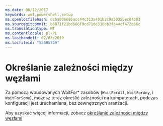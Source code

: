 ```yaml
---
ms.date: 06/12/2017
keywords: wmf,powershell,setup
ms.openlocfilehash: dcba906695acc44c313a401b2c9a50355ec84383
ms.sourcegitcommit: b6871f21bd666f9cd71dd336bb3f844cf472b56c
ms.translationtype: MT
ms.contentlocale: pl-PL
ms.lasthandoff: 02/03/2019
ms.locfileid: "55685739"
---
```

# <a name="specifying-cross-node-dependencies"></a>Określanie zależności między węzłami

Za pomocą wbudowanych WaitFor\* zasobów (`WaitForAll`, `WaitForAny`, i `WaitForSome`), możesz teraz określić zależności na komputerach, podczas konfiguracji jest uruchamiana, bez zewnętrznych aranżacji.

Aby uzyskać więcej informacji, zobacz [określanie zależności między węzłami](https://msdn.microsoft.com/powershell/dsc/crossnodedependencies)
